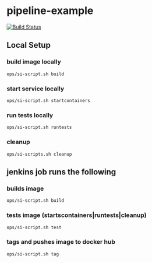 # pipeline-example
[![Build Status](http://jenkins.vungle.com:8080/buildStatus/icon?job=si-pipeline-example-master)](http://jenkins.vungle.com:8080/view/system-integration/view/si-pipeline-example/job/si-pipeline-example-master/)

## Local Setup
### build image locally
`ops/si-script.sh build`
### start service locally 
`ops/si-script.sh startcontainers`
### run tests locally
`ops/si-script.sh runtests`
### cleanup
`ops/si-scripts.sh cleanup`

## jenkins job runs the following
### builds image
`ops/si-script.sh build`
### tests image (startscontainers|runtests|cleanup)
`ops/si-script.sh test`
### tags and pushes image to docker hub
`ops/si-script.sh tag`
